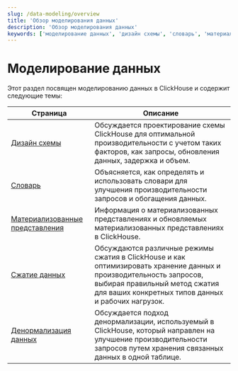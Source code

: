 ```yaml
---
slug: /data-modeling/overview
title: 'Обзор моделирования данных'
description: 'Обзор моделирования данных'
keywords: ['моделирование данных', 'дизайн схемы', 'словарь', 'материализованное представление', 'сжатие данных', 'денормализация данных']
---
```



# Моделирование данных 

Этот раздел посвящен моделированию данных в ClickHouse и содержит следующие темы:

| Страница                                                         | Описание                                                                                                                                                                                   |
|-----------------------------------------------------------------|---------------------------------------------------------------------------------------------------------------------------------------------------------------------------------------------|
| [Дизайн схемы](/data-modeling/schema-design)                    | Обсуждается проектирование схемы ClickHouse для оптимальной производительности с учетом таких факторов, как запросы, обновления данных, задержка и объем.                                   |
| [Словарь](/dictionary)                                          | Объясняется, как определять и использовать словари для улучшения производительности запросов и обогащения данных.                                                                          |
| [Материализованные представления](/materialized-views)          | Информация о материализованных представлениях и обновляемых материализованных представлениях в ClickHouse.                                                                                  |
| [Сжатие данных](/data-compression/compression-in-clickhouse)    | Обсуждаются различные режимы сжатия в ClickHouse и как оптимизировать хранение данных и производительность запросов, выбирая правильный метод сжатия для ваших конкретных типов данных и рабочих нагрузок. |
| [Денормализация данных](/data-modeling/denormalization)         | Обсуждается подход денормализации, используемый в ClickHouse, который направлен на улучшение производительности запросов путем хранения связанных данных в одной таблице.                      |
